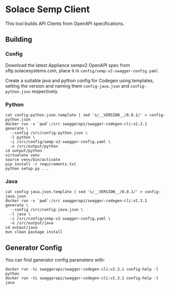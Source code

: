 # Solace Semp Client

This tool builds API Clients from OpenAPI specifications.

## Building

### Config

Download the latest Appliance sempv2 OpenAPI spec from sftp.solacesystems.com, place
it in `config/semp-v2-swagger-config.yaml`

Create a suitable java and python config for Codegen using templates, setting
the version and naming them `config-java.json` and `config-python.json` respectively.

### Python

    cat config-python.json.template | sed 's/__VERSION__/0.0.1/' > config-python.json
    docker run -v `pwd`:/src swaggerapi/swagger-codegen-cli:v2.3.1 generate \
      --config /src/config-python.json \
      -l python \
      -i /src/config/semp-v2-swagger-config.yaml \
      -o /src/output/python
    cd output/python
    virtualenv venv
    source venv/bin/activate
    pip install -r requirements.txt
    python setup.py ...

### Java

    cat config-java.json.template | sed 's/__VERSION__/0.0.1/' > config-java.json
    docker run -v `pwd`:/src swaggerapi/swagger-codegen-cli:v2.3.1 generate \
      --config /src/config-java.json \
      -l java \
      -i /src/config/semp-v2-swagger-config.yaml \
      -o /src/output/java
    cd output/java
    mvn clean package install

## Generator Config

You can find generator config parameters with:

    docker run -ti swaggerapi/swagger-codegen-cli:v2.3.1 config-help -l python
    docker run -ti swaggerapi/swagger-codegen-cli:v2.3.1 config-help -l java
